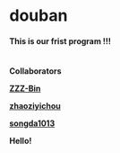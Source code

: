 # douban
<h4>This is our frist program !!!<h4>
<br/>
Collaborators
<br/>

[ZZZ-Bin](https://github.com/ZZZ-Bin) 

[zhaoziyichou](https://github.com/zhaoziyichou)

[songda1013](https://github.com/songda1013/)


Hello!
